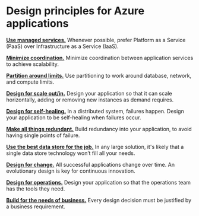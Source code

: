 # Design principles for Azure applications

**[Use managed services.](managed-services.md)** Whenever possible, prefer Platform as a Service (PaaS) over Infrastructure as a Service (IaaS).

**[Minimize coordination.](minimize-coordination.md)** Minimize coordination between application services to achieve scalability.
 
**[Partition around limits.](partition.md)** Use partitioning to work around database, network, and compute limits.

**[Design for scale out/in.](scale-out.md)** Design your application so that it can scale horizontally, adding or removing new instances as demand requires.

**[Design for self-healing.](self-healing.md)** In a distributed system, failures happen. Design your application to be self-healing when failures occur.

**[Make all things redundant.](redundancy.md)** Build redundancy into your application, to avoid having single points of failure.
 
**[Use the best data store for the job.](use-the-best-data-store.md)** In any large solution, it's likely that a single data store technology won’t fill all your needs. 
 
**[Design for change.](design-for-change.md)** All successful applications change over time. An evolutionary design is key for continuous innovation.

**[Design for operations.](design-for-operations.md)** Design your application so that the operations team has the tools they need.

**[Build for the needs of business.](build-for-business.md)** Every design decision must be justified by a business requirement.

